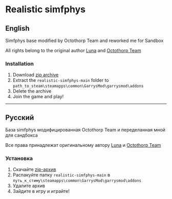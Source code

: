 # Realistic simfphys
English
-
Simfphys base modified by Octothorp Team and reworked me for Sandbox

All rights belong to the original author [Luna](https://steamcommunity.com/id/starman52439) and [Octothorp Team](https://octothorp.team/)

### Installation
1. Download [zip archive](https://github.com/f0rever512/realistic-simfphys/archive/refs/heads/main.zip)
2. Extract the `realistic-simfphys-main` folder to `path_to_steam\steamapps\common\GarrysMod\garrysmod\addons`
3. Delete the archive
4. Join the game and play!

---

Русский
-
База simfphys модифицированная Octothorp Team и переделанная мной для сандбокса

Все права принадлежат оригинальному автору [Luna](https://steamcommunity.com/id/starman52439) и [Octothorp Team](https://octothorp.team/)

### Установка
1. Скачайте [zip-архив](https://github.com/f0rever512/realistic-simfphys/archive/refs/heads/main.zip)
2. Распакуйте папку `realistic-simfphys-main` в `путь_к_стиму\steamapps\common\GarrysMod\garrysmod\addons`
3. Удалите архив
4. Зайдите в игру и играйте!
